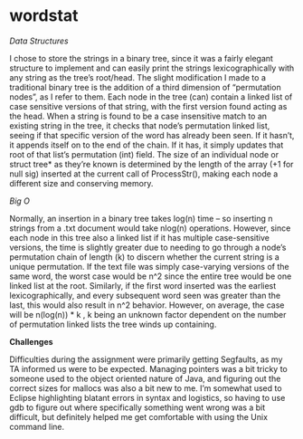 wordstat
========


*Data Structures*

I chose to store the strings in a binary tree, since it was a fairly elegant structure to implement and can 
easily print the strings lexicographically with any string as the tree’s root/head.
The slight modification I made to a traditional binary tree is the addition of a third dimension of 
“permutation nodes”, as I refer to them. Each node in the tree (can) contain a linked list of case sensitive 
versions of that string, with the first version found acting as the head. When a string is found to be a 
case insensitive match to an existing string in the tree, it checks that node’s permutation linked list, 
seeing if that specific version of the word has already been seen. If it hasn’t, it appends itself on to the 
end of the chain. If it has, it simply updates that root of that list’s permutation (int) field. The size of an 
individual node or struct tree* as they’re known is determined by the length of the array (+1 for null sig) 
inserted at the current call of ProcessStr(), making each node a different size and conserving memory.

*Big O*

Normally, an insertion in a binary tree takes log(n) time – so inserting n strings from a .txt document 
would take nlog(n) operations. However, since each node in this tree also a linked list if it has multiple 
case-sensitive versions, the time is slightly greater due to needing to go through a node’s permutation 
chain of length (k) to discern whether the current string is a unique permutation. If the text file was 
simply case-varying versions of the same word, the worst case would be n^2 since the entire tree would 
be one linked list at the root. Similarly, if the first word inserted was the earliest lexicographically, and 
every subsequent word seen was greater than the last, this would also result in n^2 behavior. However, 
on average, the case will be n(log(n)) * k , k being an unknown factor dependent on the number of 
permutation linked lists the tree winds up containing.

**Challenges**

Difficulties during the assignment were primarily getting Segfaults, as my TA informed us were to be 
expected. Managing pointers was a bit tricky to someone used to the object oriented nature of Java, and 
figuring out the correct sizes for mallocs was also a bit new to me. I’m somewhat used to Eclipse 
highlighting blatant errors in syntax and logistics, so having to use gdb to figure out where specifically 
something went wrong was a bit difficult, but definitely helped me get comfortable with using the Unix
command line. 
